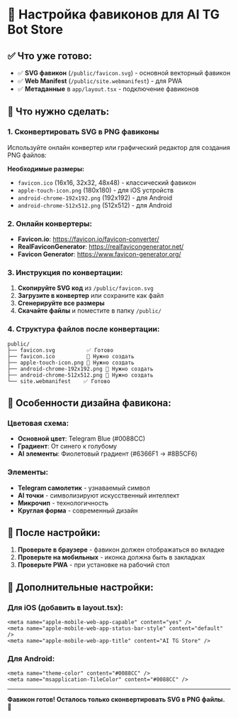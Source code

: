 # 🎨 Настройка фавиконов для AI TG Bot Store

## ✅ Что уже готово:
- ✅ **SVG фавикон** (`/public/favicon.svg`) - основной векторный фавикон
- ✅ **Web Manifest** (`/public/site.webmanifest`) - для PWA
- ✅ **Метаданные** в `app/layout.tsx` - подключение фавиконов

## 🔧 Что нужно сделать:

### 1. Сконвертировать SVG в PNG фавиконы

Используйте онлайн конвертер или графический редактор для создания PNG файлов:

**Необходимые размеры:**
- `favicon.ico` (16x16, 32x32, 48x48) - классический фавикон
- `apple-touch-icon.png` (180x180) - для iOS устройств
- `android-chrome-192x192.png` (192x192) - для Android
- `android-chrome-512x512.png` (512x512) - для Android

### 2. Онлайн конвертеры:
- **Favicon.io**: https://favicon.io/favicon-converter/
- **RealFaviconGenerator**: https://realfavicongenerator.net/
- **Favicon Generator**: https://www.favicon-generator.org/

### 3. Инструкция по конвертации:

1. **Скопируйте SVG код** из `/public/favicon.svg`
2. **Загрузите в конвертер** или сохраните как файл
3. **Сгенерируйте все размеры**
4. **Скачайте файлы** и поместите в папку `/public/`

### 4. Структура файлов после конвертации:

```
public/
├── favicon.svg          ✅ Готово
├── favicon.ico          🔄 Нужно создать
├── apple-touch-icon.png 🔄 Нужно создать
├── android-chrome-192x192.png 🔄 Нужно создать
├── android-chrome-512x512.png 🔄 Нужно создать
└── site.webmanifest    ✅ Готово
```

## 🎯 Особенности дизайна фавикона:

### Цветовая схема:
- **Основной цвет**: Telegram Blue (#0088CC)
- **Градиент**: От синего к голубому
- **AI элементы**: Фиолетовый градиент (#6366F1 → #8B5CF6)

### Элементы:
- **Telegram самолетик** - узнаваемый символ
- **AI точки** - символизируют искусственный интеллект
- **Микрочип** - технологичность
- **Круглая форма** - современный дизайн

## 🚀 После настройки:

1. **Проверьте в браузере** - фавикон должен отображаться во вкладке
2. **Проверьте на мобильных** - иконка должна быть в закладках
3. **Проверьте PWA** - при установке на рабочий стол

## 📱 Дополнительные настройки:

### Для iOS (добавить в layout.tsx):
```tsx
<meta name="apple-mobile-web-app-capable" content="yes" />
<meta name="apple-mobile-web-app-status-bar-style" content="default" />
<meta name="apple-mobile-web-app-title" content="AI TG Store" />
```

### Для Android:
```tsx
<meta name="theme-color" content="#0088CC" />
<meta name="msapplication-TileColor" content="#0088CC" />
```

---

**Фавикон готов! Осталось только сконвертировать SVG в PNG файлы.** 🎉
